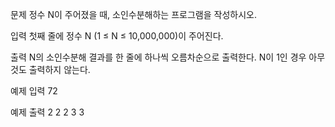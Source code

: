 문제
정수 N이 주어졌을 때, 소인수분해하는 프로그램을 작성하시오.

입력
첫째 줄에 정수 N (1 ≤ N ≤ 10,000,000)이 주어진다.

출력
N의 소인수분해 결과를 한 줄에 하나씩 오름차순으로 출력한다. N이 1인 경우 아무것도 출력하지 않는다.

예제 입력
72

예제 출력
2
2
2
3
3